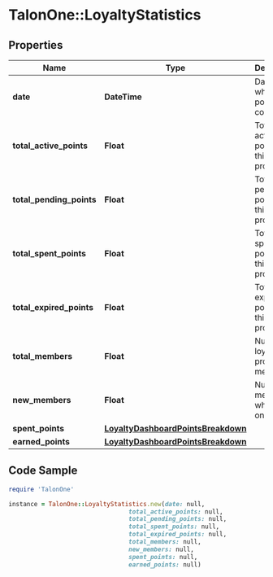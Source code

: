 # TalonOne::LoyaltyStatistics

## Properties

Name | Type | Description | Notes
------------ | ------------- | ------------- | -------------
**date** | **DateTime** | Date at which data point was collected. | 
**total_active_points** | **Float** | Total of active points for this loyalty program. | 
**total_pending_points** | **Float** | Total of pending points for this loyalty program. | 
**total_spent_points** | **Float** | Total of spent points for this loyalty program. | 
**total_expired_points** | **Float** | Total of expired points for this loyalty program. | 
**total_members** | **Float** | Number of loyalty program members. | 
**new_members** | **Float** | Number of members who joined on this day. | 
**spent_points** | [**LoyaltyDashboardPointsBreakdown**](LoyaltyDashboardPointsBreakdown.md) |  | 
**earned_points** | [**LoyaltyDashboardPointsBreakdown**](LoyaltyDashboardPointsBreakdown.md) |  | 

## Code Sample

```ruby
require 'TalonOne'

instance = TalonOne::LoyaltyStatistics.new(date: null,
                                 total_active_points: null,
                                 total_pending_points: null,
                                 total_spent_points: null,
                                 total_expired_points: null,
                                 total_members: null,
                                 new_members: null,
                                 spent_points: null,
                                 earned_points: null)
```



